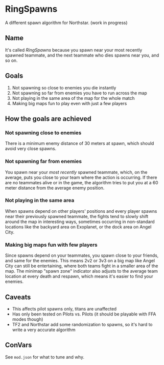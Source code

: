 RingSpawns
================================================================================

A different spawn algorithm for Northstar. (work in progress)

Name
--------------------------------------------------------------------------------

It's called _RingSpawns_ because you spawn near your most recently spawned
teammate, and the next teammate who dies spawns near you, and so on.

Goals
--------------------------------------------------------------------------------

 1. Not spawning so close to enemies you die instantly
 2. Not spawning so far from enemies you have to run across the map
 3. Not playing in the same area of the map for the whole match
 4. Making big maps fun to play even with just a few players

How the goals are achieved
--------------------------------------------------------------------------------

### Not spawning close to enemies

There is a minimum enemy distance of 30 meters at spawn, which should avoid
very close spawns.

### Not spawning far from enemies

You spawn near your _most recently_ spawned teammate, which,
on the average, puts you close to your team where the action is occurring.
If there are no teammates alive or in the game, the algorithm tries to put
you at a 60 meter distance from the average enemy position.

### Not playing in the same area

When spawns depend on other players' positions and every player spawns near
their previously spawned teammate, the fights tend to slowly shift around the
map in interesting ways, sometimes occurring in non-standard locations like
the backyard area on Exoplanet, or the dock area on Angel City.

### Making big maps fun with few players

Since spawns depend on your teammates, you spawn close to your friends, and
same for the enemies. This means 2v2 or 3v3 on a big map like Angel City
can still be entertaining, where both teams fight in a smaller area of the map.
The minimap "spawn zone" indicator also adjusts to the average team location at
every death and respawn, which means it's easier to find your enemies.

Caveats
--------------------------------------------------------------------------------

 * This affects pilot spawns only, titans are unaffected
 * Has only been tested on Pilots vs. Pilots (it should be playable with FFA modes though)
 * TF2 and Northstar add some randomization to spawns, so it's hard to write a very accurate algorithm

ConVars
--------------------------------------------------------------------------------

See `mod.json` for what to tune and why.
